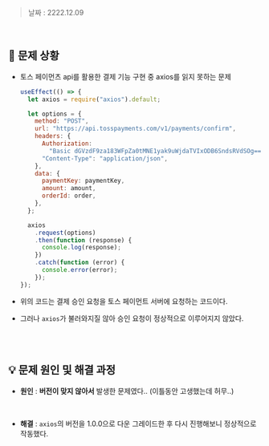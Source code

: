 > 날짜 : 2222.12.09

<br />

## 🚨 문제 상황

- 토스 페이먼츠 api를 활용한 결제 기능 구현 중 axios를 읽지 못하는 문제

  ```js
  useEffect(() => {
    let axios = require("axios").default;

    let options = {
      method: "POST",
      url: "https://api.tosspayments.com/v1/payments/confirm",
      headers: {
        Authorization:
          "Basic dGVzdF9za183WFpZa0tMNE1yak9uWjdaTVIxODB6SndsRVdSOg==",
        "Content-Type": "application/json",
      },
      data: {
        paymentKey: paymentKey,
        amount: amount,
        orderId: order,
      },
    };

    axios
      .request(options)
      .then(function (response) {
        console.log(response);
      })
      .catch(function (error) {
        console.error(error);
      });
  });
  ```

- 위의 코드는 결제 승인 요청을 토스 페이먼트 서버에 요청하는 코드이다.

- 그러나 <code>axios</code>가 불러와지질 않아 승인 요청이 정상적으로 이루어지지 않았다.

<br /><br />

## 💡 문제 원인 및 해결 과정

- <strong>원인</strong> : <strong>버전이 맞지 않아서</strong> 발생한 문제였다.. (이틀동안 고생했는데 허무..)

<br />

- <strong>해결</strong> : <code>axios</code>의 버전을 1.0.0으로 다운 그레이드한 후 다시 진행해보니 정상적으로 작동했다.

<br /><br />
